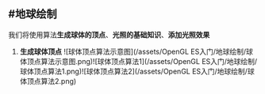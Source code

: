 #地球绘制
---
我们将使用算法**生成球体的顶点**、**光照的基础知识**、**添加光照效果**
1. **生成球体顶点**
![球体顶点算法示意图](/assets/OpenGL ES入门/地球绘制/球体顶点算法示意图.png)![球体顶点算法1](/assets/OpenGL ES入门/地球绘制/球体顶点算法1.png)![球体顶点算法2](/assets/OpenGL ES入门/地球绘制/球体顶点算法2.png)



